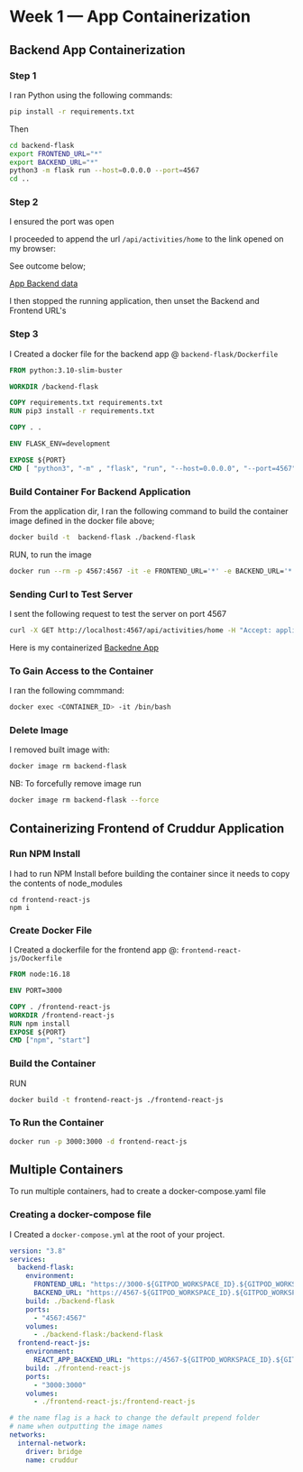 # Week 1 — App Containerization

## Backend App Containerization


### Step 1


I ran Python using the following commands:


```sh
pip install -r requirements.txt
```


Then
```sh
cd backend-flask
export FRONTEND_URL="*"
export BACKEND_URL="*"
python3 -m flask run --host=0.0.0.0 --port=4567
cd ..
```


### Step 2

I ensured the port was open

I proceeded to append the url `/api/activities/home` to the link opened on my browser:

See outcome below;

[App Backend data]()

I then stopped the running application, then unset the Backend and Frontend URL's


### Step 3


I Created a docker file for the backend app @ `backend-flask/Dockerfile`

```dockerfile
FROM python:3.10-slim-buster

WORKDIR /backend-flask

COPY requirements.txt requirements.txt
RUN pip3 install -r requirements.txt

COPY . .

ENV FLASK_ENV=development

EXPOSE ${PORT}
CMD [ "python3", "-m" , "flask", "run", "--host=0.0.0.0", "--port=4567"]
```


### Build Container For Backend Application

From the application dir, I ran the following command to build the container image defined in the docker file above;

```sh
docker build -t  backend-flask ./backend-flask
```

RUN, to run the image
```sh
docker run --rm -p 4567:4567 -it -e FRONTEND_URL='*' -e BACKEND_URL='*' backend-flask
```

### Sending Curl to Test Server


I sent the following request to test the server on port 4567

```sh
curl -X GET http://localhost:4567/api/activities/home -H "Accept: application/json" -H "Content-Type: application/json"
```

Here is my containerized [Backedne App]()


### To Gain Access to the Container


I ran the following commmand:

```sh
docker exec <CONTAINER_ID> -it /bin/bash
```

### Delete Image

I removed built image with: 
```sh
docker image rm backend-flask
```

NB: To forcefully remove image run
```sh
docker image rm backend-flask --force
```


## Containerizing Frontend of Cruddur Application

### Run NPM Install

I had to run NPM Install before building the container since it needs to copy the contents of node_modules

```
cd frontend-react-js
npm i
```

### Create Docker File

I Created a dockerfile for the frontend app @: `frontend-react-js/Dockerfile`

```dockerfile
FROM node:16.18

ENV PORT=3000

COPY . /frontend-react-js
WORKDIR /frontend-react-js
RUN npm install
EXPOSE ${PORT}
CMD ["npm", "start"]
```

### Build the Container


RUN
```sh
docker build -t frontend-react-js ./frontend-react-js
```

### To Run the Container

```sh
docker run -p 3000:3000 -d frontend-react-js
```

## Multiple Containers

To run multiple containers, had to create a docker-compose.yaml file

### Creating a docker-compose file

I Created a `docker-compose.yml` at the root of your project.

```yaml
version: "3.8"
services:
  backend-flask:
    environment:
      FRONTEND_URL: "https://3000-${GITPOD_WORKSPACE_ID}.${GITPOD_WORKSPACE_CLUSTER_HOST}"
      BACKEND_URL: "https://4567-${GITPOD_WORKSPACE_ID}.${GITPOD_WORKSPACE_CLUSTER_HOST}"
    build: ./backend-flask
    ports:
      - "4567:4567"
    volumes:
      - ./backend-flask:/backend-flask
  frontend-react-js:
    environment:
      REACT_APP_BACKEND_URL: "https://4567-${GITPOD_WORKSPACE_ID}.${GITPOD_WORKSPACE_CLUSTER_HOST}"
    build: ./frontend-react-js
    ports:
      - "3000:3000"
    volumes:
      - ./frontend-react-js:/frontend-react-js

# the name flag is a hack to change the default prepend folder
# name when outputting the image names
networks: 
  internal-network:
    driver: bridge
    name: cruddur
```

